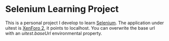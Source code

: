# Selenium Learning Project

This is a personal project I develop to learn [Selenium](https://www.selenium.dev/). The application under uitest
is [XenForo 2](https://xenforo.com/), it points to localhost. You can overwrite the base url with an _uitest.baseUrl_ environmental property.